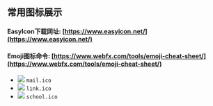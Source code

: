 ## 常用图标展示

#### EasyIcon下载网址: [https://www.easyicon.net/](https://www.easyicon.net/)

#### Emoji图标命令: [https://www.webfx.com/tools/emoji-cheat-sheet/](https://www.webfx.com/tools/emoji-cheat-sheet/)

- ![](./mail.ico) `mail.ico`
- ![](./link.ico) `link.ico`
- ![](./school.ico) `school.ico`
